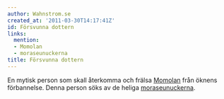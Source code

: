 ```yaml
---
author: Wahnstrom.se
created_at: '2011-03-30T14:17:41Z'
id: Försvunna dottern
links:
  mention:
  - Momolan
  - moraseunuckerna
title: Försvunna dottern
---
```


En mytisk person som skall återkomma och frälsa [Momolan] från öknens förbannelse. Denna person söks
av de heliga [moraseunuckerna].

  [Momolan]: Momolan
  [moraseunuckerna]: moraseunuckerna